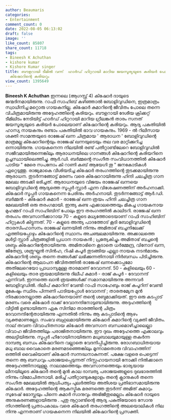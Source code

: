 ```yaml
---
author: Beaumaris
categories:
- Entertainment
comment_count: 0
date: 2022-08-05 06:13:02
draft: false
image: ''
like_count: 85807
share_count: 11718
tags:
- Bineesh K Achuthan
- kishore kumar
- Kishore Kumar singer
title: ബൗളറായി ടീമിൽ വന്ന്  ഹാർഡ് ഹിറ്ററായി മാറിയ ജയസൂര്യയുടെ കരിയർ പോലെയാണ് ഗായകൻ
  കിഷോറിന്റെ കരിയറും
view_count: 1395649
---
```


**Bineesh K Achuthan** ഇന്നലെ (ആഗസ്റ്റ് 4) കിഷോർ ദായുടെ ജന്മദിനമായിരുന്നു. റാഫി സാഹിബ് കഴിഞ്ഞാൽ ബോളിവുഡിനെ, ഇത്രമാത്രം സ്വാധീനിച്ച മറ്റൊരു ഗായകനില്ല. കിഷോർ കുമാറിന്റെ ജീവിതം പോലെ തന്നെ വിചിത്രമായിരുന്നു അദ്ദേഹത്തിന്റെ കരിയറും. ബൗളറായി ദേശീയ ക്രിക്കറ്റ് ടീമിലിടം നേടിയിട്ട് ഹാർഡ് ഹിറ്ററായി മാറിയ ഗ്രീലങ്കൻ താരം സനത് ജയസൂര്യയുടെ കരിയർ പോലെയാണ് കിഷോറിന്റെ കരിയറും. ആദ്യ പകുതിയിൽ ഹാസ്യ നായകനും രണ്ടാം പകുതിയിൽ ഭാവ ഗായകനും. 1969 - ൽ റിലീസായ ശക്തി സാമന്തയുടെ രാജേഷ് ഖന്ന ചിത്രമായ ' ആരാധന ' ബോളിവുഡിന്റെ മാത്രമല്ല കിഷോറിന്റെയും രാജേഷ് ഖന്നയുടെയും തല വര മാറ്റിക്കുറിച്ച ഒന്നായിരുന്നു. ഗായകനെന്ന നിലയിൽ രണ്ട് പതീറ്റാണ്ടിലേറെ ബോളിവുഡിൽ സജീവമായിരുന്നെങ്കിലും ആരാധനയിലെ ഗാനങ്ങൾ കിഷോറിന്റെ കരിയറിനെ ഉച്ചസ്ഥായിലെത്തിച്ചു. ആർ.ഡി. ബർമ്മന്റെ സംഗീത സംവിധാനത്തിൽ കിഷോർ പാടിയ " മേരെ സപനോം കി റാണി കബ് ആയേഗി തൂ " ജനകോടികൾ ഏറ്റെടുത്തു. രാജ്യമാകെ വീശിയടിച്ച കിഷോർ തരംഗത്തിന്റെ തുടക്കമായിരുന്നു ആരാധന. തുടർന്നങ്ങോട്ട് മരണം വരെ കിഷോറായിരുന്നു ഹിന്ദി ചലച്ചിത്ര ഗാന മേഖല അടക്കി ഭരിച്ചത്. ആരാധനയുടെ വിജയം രാജേഷ് ഖന്നയെ ബോളിവുഡിന്റെ ആദ്യത്തെ സൂപ്പർ സ്റ്റാർ എന്ന വിശേഷണത്തിന് അർഹനാക്കി. കിഷോർ സൂപ്പർ ഗായകനെന്ന പേരിനും അർഹനായി. തുടർന്നങ്ങോട്ട് ആർ.ഡി. ബർമ്മൻ - കിഷോർ കുമാർ - രാജേഷ് ഖന്ന ത്രയം ഹിന്ദി ചലച്ചിത്ര ഗാന മേഖലയിൽ ഒരു തരംഗമായി. ഇന്ത്യ കണ്ട എക്കാലത്തെയും മികച്ച ഗായകനായ മുഹമ്മദ് റാഫി സാഹിബിന് പോലും ഈ തരംഗത്തിൽ കാലിടറി. രാജേഷ് ഖന്ന തരംഗം അവസാനിക്കാറായ 70 - കളുടെ മധ്യത്തോടെയാണ് റാഫി സാഹിബിന് ഹിറ്റുകൾ കിട്ടുന്നത്. 70 - കളുടെ അന്ത്യ പാദത്തോട് കൂടി ബോളിവുഡിന്റെ താരസിംഹാസനം രാജേഷ് ഖന്നയിൽ നിന്നും അമിതാഭ് ബച്ചനിലേക്ക് എത്തിയപ്പോഴും കിഷോറിന്റെ സ്ഥാനം അചഞ്ചലമായിരുന്നു. അക്കാലത്തെ മൾട്ടി സ്റ്റാർ ചിത്രങ്ങളിൽ പ്രധാന നായകൻ ; പ്രത്യേകിച്ചും അമിതാഭ് ബച്ചന്റെ ശബ്ദം കിഷോറിന്റേതായിരുന്നു. അമിതാഭിനെ കൂടാതെ ധർമ്മേന്ദ്ര, വിനോദ് ഖന്ന, ജിതേന്ദ്ര, ശത്രുഘ്നൻ സിൻഹ, റിഷി കപൂർ തുടങ്ങിയ എല്ലാ നായക നടൻമാരും കിഷോറിന്റ ശബ്ദം തന്നെ തങ്ങൾക്ക് ലഭിക്കുന്നതിനായി നിർബന്ധം പിടിച്ചിരുന്നു. കിഷോറിന്റെ ആലാപന ജീവിതത്തിൽ രാജേഷ് ഖന്നക്കൊപ്പമോ അതിലേറെയോ പ്രാധാന്യമുള്ള താരമാണ് ദേവാനന്ദ്. 50 - കളിലെയും 60 - കളിലെയും താര ത്രയമായിരുന്നു ദിലീപ് കുമാർ - രാജ് കപൂർ - ദേവാനന്ദ് എന്നിവർ. ഇന്നത്തെ ഖാൻ ത്രയങ്ങൾക്ക് സമാനമായിരുന്നു അന്നവർ ബോളിവുഡിൽ. ദിലീപ് കുമാറിന് വേണ്ടി റാഫി സാഹേബും രാജ് കപൂറിന് വേണ്ടി മുകേഷും സ്ഥിരം പിന്നണി പാടിയപ്പോൾ ദേവാനന്ദ് ; താരതമ്യേന മുൻ നിരക്കാരനല്ലാത്ത കിഷോറിനെയാണ് തന്റെ ശബ്ദമാക്കിയത്. ഈ ഒരു കടപ്പാട് മരണം വരെ കിഷോർ ദാക്ക് ദേവാനന്ദിനോടുണ്ടായിരുന്നു. അദ്ദഹത്തിന്റെ വീട്ടിൽ ഉണ്ടായിരുന്ന ഏക സിനിമാ താരത്തിന്റെ ചിത്രം ദേവാനന്ദിന്റേതായിരുന്നു എന്നതിൽ നിന്നും ആ കടപ്പാടിന്റെ ആഴം വ്യക്തമാണല്ലോ. സംഭവ ബഹുലമായിരുന്നു കിഷോർ കുമാറിന്റെ വ്യക്തി ജീവിതം. നാല് തവണ വിവാഹിതനായ കിഷോർ അവസാന ബന്ധമൊഴിച്ചാലെല്ലാ വിവാഹ ജീവിതത്തിലും പരാജിതനായിരുന്നു. ഈ ദുഖം അദ്ദേഹത്തെ എക്കാലവും അലട്ടിയിരുന്നു. സൂപ്പർ ഹീറോയിനായിരുന്ന മധുബാലയുമായുള്ള തകർന്ന ദാമ്പത്യ ബന്ധം കിഷോറിനെ വല്ലാതെ വേദനിപ്പിച്ചിരുന്നു. രോഗബാധിതയായ മധു ബാല വൈകാതെ മരണമടഞ്ഞെങ്കിലും മൂന്നാമതൊരു വിവാഹത്തിന് ഒത്തിരി വൈകിയാണ് കിഷോർ സന്നദ്ധനാകുന്നത്. പക്ഷേ വളരെ പെട്ടെന്ന് തന്നെ ആ ബന്ധവും പരാജയപ്പെടുന്നത് നിസ്സഹായനായി നോക്കി നിൽക്കാനെ അദ്ദേഹത്തിനായുള്ളൂ. നാലാമത്തെയും അവസാനത്തെയും ഭാര്യയായ ലീനയിലൂടെ കിഷോർ തന്റെ മുൻ കാല ദാമ്പത്യ പരാജയങ്ങളുടെ ദുഖഭാരത്തിൽ നിന്നും വിമോചിതനായി. മരിച്ച് പതീറ്റാണ്ടുകളോളം തന്റെ ക്ലാനുകൾ തന്നെ സംഗീത മേഖലയിൽ ആധിപത്യം പുലർത്തിയ അതിശയ പ്രതിഭാസമായിരുന്നു കിഷോർ. അദ്ദേഹത്തിന്റെ ആകസ്മിക മരണത്തെ തുടർന്ന് അമിത് കുമാറും സുദേഷ് ഭോസ്ലയും പിന്നെ കുമാർ സാനുവും അഭിജീതുമെല്ലാം കിഷോർ ദായുടെ അനുകരണങ്ങളായിരുന്നു . പുതു നൂറ്റാണ്ടിന്റെ ആദ്യ പകുതിയോടെ സോനു നിഗത്തിന്റെ പ്രതാപകാലം വരെ കിഷോർ തരംഗത്തിന്റെ അലയൊലികൾ നില നിന്നു എന്നതാണ് ഗായകനെന്ന നിലയിൽ കിഷോറിന്റെ പ്രസക്തി.